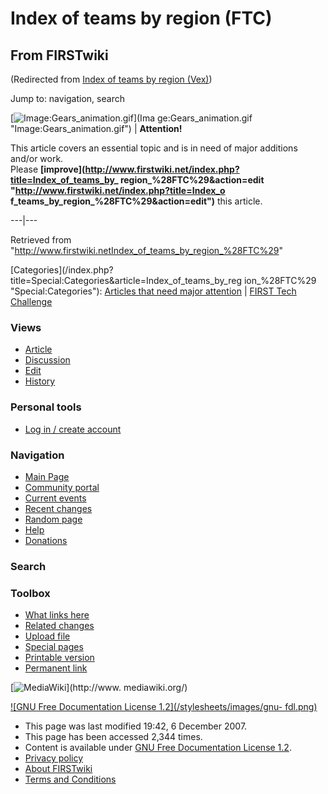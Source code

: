 # Index of teams by region (FTC)

## From FIRSTwiki

(Redirected from [Index of teams by region (Vex)](/index.php?title=Index_of_teams_by_region_%28Vex%29&redirect=no "Index
of teams by region \(Vex\)"))

Jump to: navigation, search

[![Image:Gears_animation.gif](/media/1/14/Gears_animation.gif)](Ima
ge:Gears_animation.gif "Image:Gears_animation.gif") | **Attention!**

This article covers an essential topic and is in need of major additions and/or work.<br>
Please **[improve](http://www.firstwiki.net/index.php?title=Index_of_teams_by_
region_%28FTC%29&action=edit "http://www.firstwiki.net/index.php?title=Index_o
f_teams_by_region_%28FTC%29&action=edit")** this article.

---|---

Retrieved from "<http://www.firstwiki.netIndex_of_teams_by_region_%28FTC%29>"

[Categories](/index.php?title=Special:Categories&article=Index_of_teams_by_reg
ion_%28FTC%29 "Special:Categories"): [Articles that need major attention](Category:Articles_that_need_major_attention "Category:Articles that need major attention") | [FIRST Tech Challenge](Category:FIRST_Tech_Challenge "Category:FIRST Tech
Challenge")

### Views

- [Article](Index_of_teams_by_region_%28FTC%29)
- [Discussion](/index.php?title=Talk:Index_of_teams_by_region_%28FTC%29&action=edit)
- [Edit](/index.php?title=Index_of_teams_by_region_%28FTC%29&action=edit)
- [History](/index.php?title=Index_of_teams_by_region_%28FTC%29&action=history)

### Personal tools

- [Log in / create account](/index.php?title=Special:Userlogin&returnto=Index_of_teams_by_region_\(FTC\))

[](Main_Page "Main Page")

### Navigation

- [Main Page](Main_Page)
- [Community portal](FIRSTwiki:Community_portal)
- [Current events](Current_events)
- [Recent changes](Special:Recentchanges)
- [Random page](Special:Random)
- [Help](Help:Contents)
- [Donations](FIRSTwiki:Site_support)

### Search

### Toolbox

- [What links here](Special:Whatlinkshere/Index_of_teams_by_region_%28FTC%29)
- [Related changes](Special:Recentchangeslinked/Index_of_teams_by_region_%28FTC%29)
- [Upload file](Special:Upload)
- [Special pages](Special:Specialpages)
- [Printable version](/index.php?title=Index_of_teams_by_region_%28FTC%29&printable=yes)
- [Permanent link](/index.php?title=Index_of_teams_by_region_%28FTC%29&oldid=64643)

[![MediaWiki](/skins/common/images/poweredby_mediawiki_88x31.png)](http://www.
mediawiki.org/)

[![GNU Free Documentation License 1.2](/stylesheets/images/gnu-
fdl.png)](http://www.gnu.org/copyleft/fdl.html)

- This page was last modified 19:42, 6 December 2007.
- This page has been accessed 2,344 times.
- Content is available under [GNU Free Documentation License 1.2](http://www.gnu.org/copyleft/fdl.html "http://www.gnu.org/copyleft/fdl.html").
- [Privacy policy](FIRSTwiki:Privacy_policy "FIRSTwiki:Privacy policy")
- [About FIRSTwiki](FIRSTwiki:About "FIRSTwiki:About")
- [Terms and Conditions](FIRSTwiki:Terms_and_conditions "FIRSTwiki:Terms and conditions")
